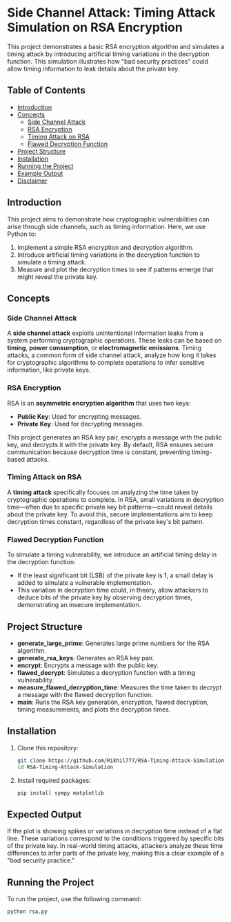# Side Channel Attack: Timing Attack Simulation on RSA Encryption

This project demonstrates a basic RSA encryption algorithm and simulates a timing attack by introducing artificial timing variations in the decryption function. This simulation illustrates how "bad security practices" could allow timing information to leak details about the private key.

## Table of Contents
- [Introduction](#introduction)
- [Concepts](#concepts)
  - [Side Channel Attack](#side-channel-attack)
  - [RSA Encryption](#rsa-encryption)
  - [Timing Attack on RSA](#timing-attack-on-rsa)
  - [Flawed Decryption Function](#flawed-decryption-function)
- [Project Structure](#project-structure)
- [Installation](#installation)
- [Running the Project](#running-the-project)
- [Example Output](#example-output)
- [Disclaimer](#disclaimer)

## Introduction
This project aims to demonstrate how cryptographic vulnerabilities can arise through side channels, such as timing information. Here, we use Python to:
1. Implement a simple RSA encryption and decryption algorithm.
2. Introduce artificial timing variations in the decryption function to simulate a timing attack.
3. Measure and plot the decryption times to see if patterns emerge that might reveal the private key.

## Concepts

### Side Channel Attack
A **side channel attack** exploits unintentional information leaks from a system performing cryptographic operations. These leaks can be based on **timing**, **power consumption**, or **electromagnetic emissions**. Timing attacks, a common form of side channel attack, analyze how long it takes for cryptographic algorithms to complete operations to infer sensitive information, like private keys.

### RSA Encryption
RSA is an **asymmetric encryption algorithm** that uses two keys: 
- **Public Key**: Used for encrypting messages.
- **Private Key**: Used for decrypting messages.

This project generates an RSA key pair, encrypts a message with the public key, and decrypts it with the private key. By default, RSA ensures secure communication because decryption time is constant, preventing timing-based attacks.

### Timing Attack on RSA
A **timing attack** specifically focuses on analyzing the time taken by cryptographic operations to complete. In RSA, small variations in decryption time—often due to specific private key bit patterns—could reveal details about the private key. To avoid this, secure implementations aim to keep decryption times constant, regardless of the private key's bit pattern.

### Flawed Decryption Function
To simulate a timing vulnerability, we introduce an artificial timing delay in the decryption function:
- If the least significant bit (LSB) of the private key is 1, a small delay is added to simulate a vulnerable implementation.
- This variation in decryption time could, in theory, allow attackers to deduce bits of the private key by observing decryption times, demonstrating an insecure implementation.

## Project Structure

- **generate_large_prime**: Generates large prime numbers for the RSA algorithm.
- **generate_rsa_keys**: Generates an RSA key pair.
- **encrypt**: Encrypts a message with the public key.
- **flawed_decrypt**: Simulates a decryption function with a timing vulnerability.
- **measure_flawed_decryption_time**: Measures the time taken to decrypt a message with the flawed decryption function.
- **main**: Runs the RSA key generation, encryption, flawed decryption, timing measurements, and plots the decryption times.

## Installation

1. Clone this repository:
    ```bash
    git clone https://github.com/Rikhil777/RSA-Timing-Attack-Simulation.git
    cd RSA-Timing-Attack-Simulation
    ```

2. Install required packages:
    ```bash
    pip install sympy matplotlib
    ```


## Expected Output

<p>
If the plot is showing spikes or variations in decryption time instead of a flat line. These variations correspond to the conditions triggered by specific bits of the private key.
In real-world timing attacks, attackers analyze these time differences to infer parts of the private key, making this a clear example of a "bad security practice."

</p> 



## Running the Project
To run the project, use the following command:
```bash
python rsa.py
